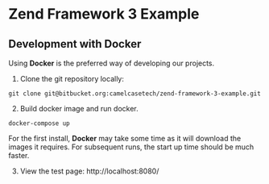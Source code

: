 # Zend Framework 3 Example

## Development with Docker

Using **Docker** is the preferred way of developing our projects.

1. Clone the git repository locally:
```
git clone git@bitbucket.org:camelcasetech/zend-framework-3-example.git
```

2. Build docker image and run docker.
```
docker-compose up
```
For the first install, **Docker** may take some time as it will download the
images it requires. For subsequent runs, the start up time should be much faster.

3. View the test page:
http://localhost:8080/
